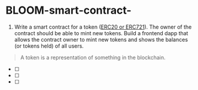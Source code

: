 # BLOOM-smart-contract-


1. Write a smart contract for a token ([ERC20 or ERC721](https://docs.openzeppelin.com/contracts/3.x/tokens)). The owner of the contract should be able to mint new tokens.
Build a frontend dapp that allows the contract owner to mint new tokens and shows the balances (or tokens held) of all users.


>  A token is a representation of something in the blockchain.

- [ ] 
- [ ] 
- [ ] 